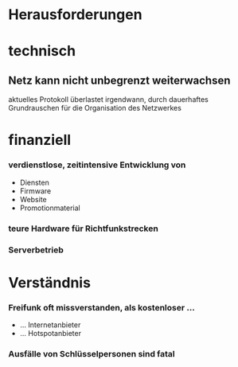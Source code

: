 # Herausforderungen


# technisch
## Netz kann nicht unbegrenzt weiterwachsen
aktuelles Protokoll &uuml;berlastet irgendwann, durch dauerhaftes Grundrauschen f&uuml;r die Organisation des Netzwerkes


# finanziell
### verdienstlose, zeitintensive Entwicklung von
* Diensten
* Firmware
* Website
* Promotionmaterial
### teure Hardware f&uuml;r Richtfunkstrecken
### Serverbetrieb


# Verst&auml;ndnis
### Freifunk oft missverstanden, als kostenloser ...
* ... Internetanbieter
* ... Hotspotanbieter
### Ausf&auml;lle von Schl&uuml;sselpersonen sind fatal

